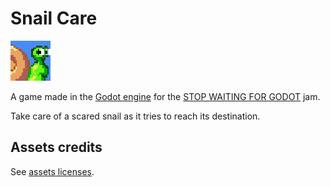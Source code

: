 # Snail Care

<img src="./icon.png" />

A game made in the [Godot engine](https://godotengine.org/) for the [STOP WAITING FOR GODOT](https://itch.io/jam/stop-waiting-for-godot) jam.

Take care of a scared snail as it tries to reach its destination.

## Assets credits

See [assets licenses](./art/assets.txt).
